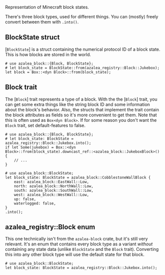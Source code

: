 Representation of Minecraft block states.

There's three block types, used for different things. You can (mostly) freely convert between them with `.into()`.

## BlockState struct

[`BlockState`] is a struct containing the numerical protocol ID of a block state. This is how blocks are stored in the world.


```
# use azalea_block::{Block, BlockState};
# let block_state = BlockState::from(azalea_registry::Block::Jukebox);
let block = Box::<dyn Block>::from(block_state);
```

## Block trait

The [`Block`] trait represents a type of a block. With the the [`Block`] trait, you can get some extra things like the string block ID and some information about the block's behavior. Also, the structs that implement the trait contain the block attributes as fields so it's more convenient to get them. Note that this is often used as `Box<dyn Block>`.
If for some reason you don't want the `Block` trait, set default-features to false.

```
# use azalea_block::{Block, BlockState};
# let block_state: BlockState = azalea_registry::Block::Jukebox.into();
if let Some(jukebox) = Box::<dyn Block>::from(block_state).downcast_ref::<azalea_block::JukeboxBlock>() {
    // ...
}
```
```
# use azalea_block::BlockState;
let block_state: BlockState = azalea_block::CobblestoneWallBlock {
    east: azalea_block::EastWall::Low,
    north: azalea_block::NorthWall::Low,
    south: azalea_block::SouthWall::Low,
    west: azalea_block::WestWall::Low,
    up: false,
    waterlogged: false,
}
.into();
```


## azalea_registry::Block enum

This one technically isn't from the `azalea-block` crate, but it's still very relevant. It's an enum that contains every block type as a variant *without* containing any state data (unlike `BlockState` and the `Block` trait). Converting this into any other block type will use the default state for that block.

```
# use azalea_block::BlockState;
let block_state: BlockState = azalea_registry::Block::Jukebox.into();
```

